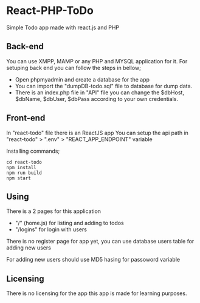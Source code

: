 # React-PHP-ToDo
 Simple Todo app made with react.js and PHP

## Back-end
 You can use XMPP, MAMP or any PHP and MYSQL application for it.
 For setuping back end you can follow the steps in bellow;
 - Open phpmyadmin and create a database for the app
 - You can import the "dumpDB-todo.sql" file to database for dump data.
 - There is an index.php file in "API" file you can change the $dbHost, $dbName, $dbUser, $dbPass according to your own credentials.

## Front-end

In "react-todo" file there is an ReactJS app
You can setup the api path in "react-todo" > ".env" > "REACT_APP_ENDPOINT" variable

Installing commands;

```
cd react-todo
npm install
npm run build
npm start
```

## Using

There is a 2 pages for this application 

- "/" (home.js) for listing and adding to todos
- "/logins" for login with users

There is no register page for app yet, you can use database users table for adding new users

For adding new users should use MD5 hasing for passoword variable

## Licensing

There is no licensing for the app this app is made for learning purposes.
